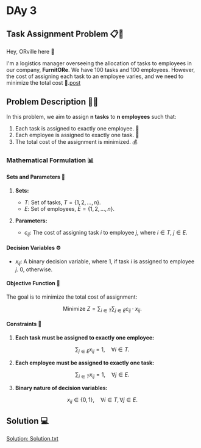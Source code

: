 # **DAy 3**

## **Task Assignment Problem** 📋💼

Hey, ORville here 👋

I'm a logistics manager overseeing the allocation of tasks to employees in our company, **FurnitORe**. We have 100 tasks and 100 employees. However, the cost of assigning each task to an employee varies, and we need to minimize the total cost 💸.[post](https://www.linkedin.com/posts/borjamenendezmoreno_operationsresearch-activity-7269618917482909696-qJ_2?utm_source=share&utm_medium=member_desktop)

## Problem Description 🧑‍💼
In this problem, we aim to assign **n tasks** to **n employees** such that:
1. Each task is assigned to exactly one employee. 🎯
2. Each employee is assigned to exactly one task. 👥
3. The total cost of the assignment is minimized. 💰

### Mathematical Formulation 📊

#### Sets and Parameters 📝
1. **Sets:**
   - $T$: Set of tasks, $T = \{1, 2, \dots, n\}$.
   - $E$: Set of employees, $E = \{1, 2, \dots, n\}$.

2. **Parameters:**
   - $c_{ij}$: The cost of assigning task $i$ to employee $j$, where $i \in T$, $j \in E$.

#### Decision Variables ⚙️
- $x_{ij}$: A binary decision variable, where 1, if task $i$ is assigned to employee $j$. 0, otherwise.

#### Objective Function 🎯
The goal is to minimize the total cost of assignment:

$$\text{Minimize } Z = \sum_{i \in T} \sum_{j \in E} c_{ij} \cdot x_{ij}.$$

#### Constraints 📏
1. **Each task must be assigned to exactly one employee:**
   
$$\sum_{j \in E} x_{ij} = 1, \quad \forall i \in T.$$

2. **Each employee must be assigned to exactly one task:**
   
$$\sum_{i \in T} x_{ij} = 1, \quad \forall j \in E.$$

3. **Binary nature of decision variables:**
   
$$x_{ij} \in \{0, 1\}, \quad \forall i \in T, \forall j \in E.$$

## Solution 💻

[Solution: Solution.txt](Solution.txt)


